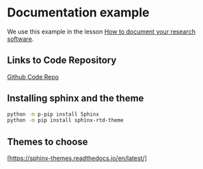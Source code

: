 # Documentation example

We use this example in the lesson
[How to document your research software](https://coderefinery.github.io/documentation/).

## Links to Code Repository

[Github Code Repo](https://github.com/Robbo-lab/tic_tac_toh_automation/tree/master)

## Installing sphinx and the theme

```bash
python -m p-pip install Sphinx
python -m pip install sphinx-rtd-theme
```

## Themes to choose

[https://sphinx-themes.readthedocs.io/en/latest/]
